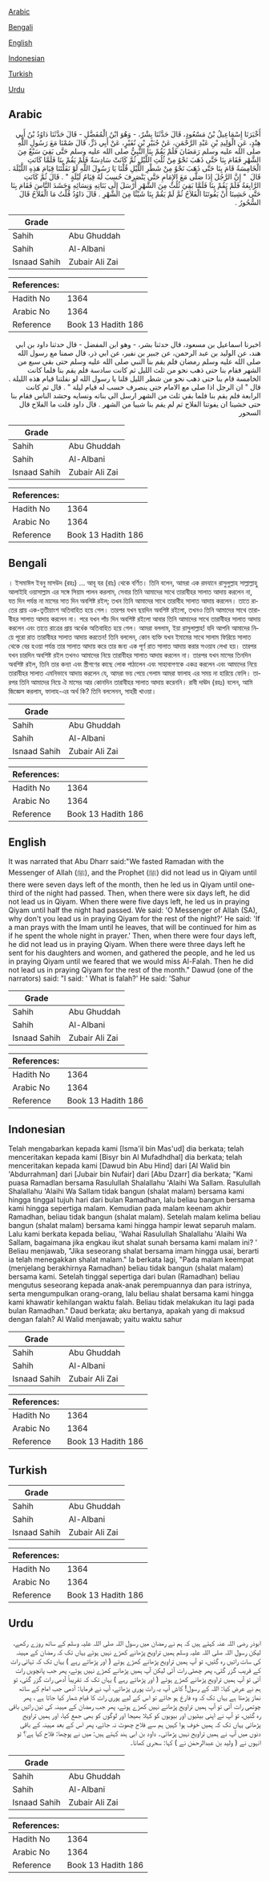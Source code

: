 [Arabic](#arabic)

[Bengali](#bengali)

[English](#english)

[Indonesian](#indonesian)

[Turkish](#turkish)

[Urdu](#urdu)

## Arabic


<div dir="rtl" lang="ar" style={{fontSize:'larger',backgroundColor:'#f8f9fa',padding:20}}>
أَخْبَرَنَا إِسْمَاعِيلُ بْنُ مَسْعُودٍ، قَالَ حَدَّثَنَا بِشْرٌ، - وَهُوَ ابْنُ الْمُفَضَّلِ - قَالَ حَدَّثَنَا دَاوُدُ بْنُ أَبِي هِنْدٍ، عَنِ الْوَلِيدِ بْنِ عَبْدِ الرَّحْمَنِ، عَنْ جُبَيْرِ بْنِ نُفَيْرٍ، عَنْ أَبِي ذَرٍّ، قَالَ صُمْنَا مَعَ رَسُولِ اللَّهِ صلى الله عليه وسلم رَمَضَانَ فَلَمْ يَقُمْ بِنَا النَّبِيُّ صلى الله عليه وسلم حَتَّى بَقِيَ سَبْعٌ مِنَ الشَّهْرِ فَقَامَ بِنَا حَتَّى ذَهَبَ نَحْوٌ مِنْ ثُلُثِ اللَّيْلِ ثُمَّ كَانَتْ سَادِسَةٌ فَلَمْ يَقُمْ بِنَا فَلَمَّا كَانَتِ الْخَامِسَةُ قَامَ بِنَا حَتَّى ذَهَبَ نَحْوٌ مِنْ شَطْرِ اللَّيْلِ قُلْنَا يَا رَسُولَ اللَّهِ لَوْ نَفَلْتَنَا قِيَامَ هَذِهِ اللَّيْلَةَ ‏.‏ قَالَ ‏ "‏ إِنَّ الرَّجُلَ إِذَا صَلَّى مَعَ الإِمَامِ حَتَّى يَنْصَرِفَ حُسِبَ لَهُ قِيَامُ لَيْلَةٍ ‏"‏ ‏.‏ قَالَ ثُمَّ كَانَتِ الرَّابِعَةُ فَلَمْ يَقُمْ بِنَا فَلَمَّا بَقِيَ ثُلُثٌ مِنَ الشَّهْرِ أَرْسَلَ إِلَى بَنَاتِهِ وَنِسَائِهِ وَحَشَدَ النَّاسَ فَقَامَ بِنَا حَتَّى خَشِينَا أَنْ يَفُوتَنَا الْفَلاَحُ ثُمَّ لَمْ يَقُمْ بِنَا شَيْئًا مِنَ الشَّهْرِ ‏.‏ قَالَ دَاوُدُ قُلْتُ مَا الْفَلاَحُ قَالَ السُّحُورُ ‏.‏
</div>
<div style={{backgroundColor:'#f8f9fa',padding:20, marginBottom: 10}}><table> <thead> <tr> <th>Grade</th> <th></th> </tr> </thead> <tbody> <tr><td>Sahih</td><td>Abu Ghuddah</td></tr><tr><td>Sahih</td><td>Al-Albani</td></tr><tr><td>Isnaad Sahih</td><td>Zubair Ali Zai</td></tr></tbody></table><table> <thead> <tr> <th>References:</th> <th></th> </tr> </thead> <tbody><tr><td>Hadith No</td><td>1364</td></tr><tr><td>Arabic No</td><td>1364</td></tr><tr><td>Reference</td><td>Book 13 Hadith 186</td></tr></tbody></table></div>


<div dir="rtl" lang="ar" style={{fontSize:'larger',backgroundColor:'#f8f9fa',padding:20}}>
اخبرنا اسماعيل بن مسعود، قال حدثنا بشر، - وهو ابن المفضل - قال حدثنا داود بن ابي هند، عن الوليد بن عبد الرحمن، عن جبير بن نفير، عن ابي ذر، قال صمنا مع رسول الله صلى الله عليه وسلم رمضان فلم يقم بنا النبي صلى الله عليه وسلم حتى بقي سبع من الشهر فقام بنا حتى ذهب نحو من ثلث الليل ثم كانت سادسة فلم يقم بنا فلما كانت الخامسة قام بنا حتى ذهب نحو من شطر الليل قلنا يا رسول الله لو نفلتنا قيام هذه الليلة . قال " ان الرجل اذا صلى مع الامام حتى ينصرف حسب له قيام ليلة " . قال ثم كانت الرابعة فلم يقم بنا فلما بقي ثلث من الشهر ارسل الى بناته ونسايه وحشد الناس فقام بنا حتى خشينا ان يفوتنا الفلاح ثم لم يقم بنا شييا من الشهر . قال داود قلت ما الفلاح قال السحور
</div>
<div style={{backgroundColor:'#f8f9fa',padding:20, marginBottom: 10}}><table> <thead> <tr> <th>Grade</th> <th></th> </tr> </thead> <tbody> <tr><td>Sahih</td><td>Abu Ghuddah</td></tr><tr><td>Sahih</td><td>Al-Albani</td></tr><tr><td>Isnaad Sahih</td><td>Zubair Ali Zai</td></tr></tbody></table><table> <thead> <tr> <th>References:</th> <th></th> </tr> </thead> <tbody><tr><td>Hadith No</td><td>1364</td></tr><tr><td>Arabic No</td><td>1364</td></tr><tr><td>Reference</td><td>Book 13 Hadith 186</td></tr></tbody></table></div>

## Bengali


<div dir="ltr" lang="bn" style={{fontSize:'larger',backgroundColor:'#f8f9fa',padding:20}}>
। ইসমাঈল ইবনু মাসউদ (রহঃ) ... আবূ যর (রাঃ) থেকে বর্ণিত। তিনি বলেন, আমরা এক রমযানে রাসুলুল্লাহ সাল্লাল্লাহু আলাইহি ওয়াসাল্লাম এর সঙ্গে সিয়াম পালন করলাম, সেবার তিনি আমাদের সাথে তারাবীহর সালাত আদায় করলেন না, যত দিন পর্যন্ত না মাসের সাত দিন অবশিষ্ট রইল; তখন তিনি আমাদের সাথে তারাবীহ সালাত আদায় করলেন। তাতে রাতের প্রায় এক-তৃতীয়াংশ অতিবাহিত হয়ে গেল। তারপর যখন ছয়দিন অবশিষ্ট রইলো, তখনও তিনি আমাদের সাথে তারাবীহর সালাত আদায় করলেন না। পরে যখন পাঁচ দিন অবশিষ্ট রইলো আবার তিনি আমাদের সাথে তারাবীহর সালাত আদায় করলেন এবং তাতে রাত্রের প্রায় অর্ধেক অতিবাহিত হয়ে গেল। আমরা বললাম, ইয়া রাসুলাল্লাহ! যদি আপনি আমাদের নিয়ে পূরো রাত তারাবীহর সালাত আদায় করতেন! তিনি বললেন, কোন ব্যক্তি যখন ইমামের সাথে সালাম ফিরিয়ে সালাত থেকে বের হওয়া পর্যন্ত তার সালাত আদায় করে তার জন্য এক পূর্ণ রাত সালাত আদায় করার সওয়াব লেখা হয়। তারপর যখন চারদিন অবশিষ্ট রইল তখনও আমাদের নিয়ে তারাবীহর সালাত আদায় করলেন না। তারপর যখন মাসের তিনদিন অবশিষ্ট রইল, তিনি তার কন্যা এবং স্ত্রীগণের কাছে লোক পাঠালেন এবং সাহাবাগণকে একত্র করলেন এবং আমাদের নিয়ে তারাবীহর সালাত এমনিভাবে আদায় করলেন যে, আমরা ভয় পেয়ে গেলাম আমরা ফালাহ এর সময় না হারিয়ে ফেলি। তারপর তিনি আমাদের নিয়ে ঐ মাসের আর কোনদিন তারাবীহর সালাত আদায় করেননি। রাবী দাঊদ (রহঃ) বলেন, আমি জিজ্ঞেস করলাম, ফালাহ-এর অর্থ কি? তিনি বললেনন, সাহরী খাওয়া।
</div>
<div style={{backgroundColor:'#f8f9fa',padding:20, marginBottom: 10}}><table> <thead> <tr> <th>Grade</th> <th></th> </tr> </thead> <tbody> <tr><td>Sahih</td><td>Abu Ghuddah</td></tr><tr><td>Sahih</td><td>Al-Albani</td></tr><tr><td>Isnaad Sahih</td><td>Zubair Ali Zai</td></tr></tbody></table><table> <thead> <tr> <th>References:</th> <th></th> </tr> </thead> <tbody><tr><td>Hadith No</td><td>1364</td></tr><tr><td>Arabic No</td><td>1364</td></tr><tr><td>Reference</td><td>Book 13 Hadith 186</td></tr></tbody></table></div>

## English


<div dir="ltr" lang="en" style={{fontSize:'larger',backgroundColor:'#f8f9fa',padding:20}}>
It was narrated that Abu Dharr said:"We fasted Ramadan with the Messenger of Allah (ﷺ), and the Prophet (ﷺ) did not lead us in Qiyam until there were seven days left of the month, then he led us in Qiyam until one-third of the night had passed. Then, when there were six days left, he did not lead us in Qiyam. When there were five days left, he led us in praying Qiyam until half the night had passed. We said: 'O Messenger of Allah (SA), why don't you lead us in praying Qiyam for the rest of the night?' He said: 'If a man prays with the Imam until he leaves, that will be continued for him as if he spent the whole night in prayer.' Then, when there were four days left, he did not lead us in praying Qiyam. When there were three days left he sent for his daughters and women, and gathered the people, and he led us in praying Qiyam until we feared that we would miss Al-Falah. Then he did not lead us in praying Qiyam for the rest of the month." Dawud (one of the narrators) said: "I said: ' What is falah?' He said: 'Sahur
</div>
<div style={{backgroundColor:'#f8f9fa',padding:20, marginBottom: 10}}><table> <thead> <tr> <th>Grade</th> <th></th> </tr> </thead> <tbody> <tr><td>Sahih</td><td>Abu Ghuddah</td></tr><tr><td>Sahih</td><td>Al-Albani</td></tr><tr><td>Isnaad Sahih</td><td>Zubair Ali Zai</td></tr></tbody></table><table> <thead> <tr> <th>References:</th> <th></th> </tr> </thead> <tbody><tr><td>Hadith No</td><td>1364</td></tr><tr><td>Arabic No</td><td>1364</td></tr><tr><td>Reference</td><td>Book 13 Hadith 186</td></tr></tbody></table></div>

## Indonesian


<div dir="ltr" lang="id" style={{fontSize:'larger',backgroundColor:'#f8f9fa',padding:20}}>
Telah mengabarkan kepada kami [Isma'il bin Mas'ud] dia berkata; telah menceritakan kepada kami [Bisyr bin Al Mufadhdhal] dia berkata; telah menceritakan kepada kami [Dawud bin Abu Hind] dari [Al Walid bin 'Abdurrahman] dari [Jubair bin Nufair] dari [Abu Dzarr] dia berkata; "Kami puasa Ramadlan bersama Rasulullah Shalallahu 'Alaihi Wa Sallam. Rasulullah Shalallahu 'Alaihi Wa Sallam tidak bangun (shalat malam) bersama kami hingga tinggal tujuh hari dari bulan Ramadhan, lalu beliau bangun bersama kami hingga sepertiga malam. Kemudian pada malam keenam akhir Ramadhan, beliau tidak bangun (shalat malam). Setelah malam kelima beliau bangun (shalat malam) bersama kami hingga hampir lewat separuh malam. Lalu kami berkata kepada beliau, 'Wahai Rasulullah Shalallahu 'Alaihi Wa Sallam, bagaimana jika engkau ikut shalat sunah bersama kami malam ini? ' Beliau menjawab, "Jika seseorang shalat bersama imam hingga usai, berarti ia telah menegakkan shalat malam." Ia berkata lagi, "Pada malam keempat (menjelang berakhirnya Ramadhan) beliau tidak bangun (shalat malam) bersama kami. Setelah tinggal sepertiga dari bulan (Ramadhan) beliau mengutus seseorang kepada anak-anak perempuannya dan para istrinya, serta mengumpulkan orang-orang, lalu beliau shalat bersama kami hingga kami khawatir kehilangan waktu falah. Beliau tidak melakukan itu lagi pada bulan Ramadhan." Daud berkata; aku bertanya, apakah yang di maksud dengan falah? Al Walid menjawab; yaitu waktu sahur
</div>
<div style={{backgroundColor:'#f8f9fa',padding:20, marginBottom: 10}}><table> <thead> <tr> <th>Grade</th> <th></th> </tr> </thead> <tbody> <tr><td>Sahih</td><td>Abu Ghuddah</td></tr><tr><td>Sahih</td><td>Al-Albani</td></tr><tr><td>Isnaad Sahih</td><td>Zubair Ali Zai</td></tr></tbody></table><table> <thead> <tr> <th>References:</th> <th></th> </tr> </thead> <tbody><tr><td>Hadith No</td><td>1364</td></tr><tr><td>Arabic No</td><td>1364</td></tr><tr><td>Reference</td><td>Book 13 Hadith 186</td></tr></tbody></table></div>

## Turkish


<div dir="ltr" lang="tr" style={{fontSize:'larger',backgroundColor:'#f8f9fa',padding:20}}>

</div>
<div style={{backgroundColor:'#f8f9fa',padding:20, marginBottom: 10}}><table> <thead> <tr> <th>Grade</th> <th></th> </tr> </thead> <tbody> <tr><td>Sahih</td><td>Abu Ghuddah</td></tr><tr><td>Sahih</td><td>Al-Albani</td></tr><tr><td>Isnaad Sahih</td><td>Zubair Ali Zai</td></tr></tbody></table><table> <thead> <tr> <th>References:</th> <th></th> </tr> </thead> <tbody><tr><td>Hadith No</td><td>1364</td></tr><tr><td>Arabic No</td><td>1364</td></tr><tr><td>Reference</td><td>Book 13 Hadith 186</td></tr></tbody></table></div>

## Urdu


<div dir="rtl" lang="ur" style={{fontSize:'larger',backgroundColor:'#f8f9fa',padding:20}}>
ابوذر رضی اللہ عنہ کہتے ہیں کہ ہم نے رمضان میں رسول اللہ صلی اللہ علیہ وسلم کے ساتھ روزے رکھے، لیکن رسول اللہ صلی اللہ علیہ وسلم ہمیں تراویح پڑھانے کھڑے نہیں ہوئے یہاں تک کہ رمضان کے مہینہ کی سات راتیں رہ گئیں، تو آپ ہمیں تراویح پڑھانے کھڑے ہوئے ( اور پڑھاتے رہے ) یہاں تک کہ تہائی رات کے قریب گزر گئی، پھر چھٹی رات آئی لیکن آپ ہمیں پڑھانے کھڑے نہیں ہوئے، پھر جب پانچویں رات آئی تو آپ ہمیں تراویح پڑھانے کھڑے ہوئے ( اور پڑھاتے رہے ) یہاں تک کہ تقریباً آدھی رات گزر گئی، تو ہم نے عرض کیا: اللہ کے رسول! کاش آپ یہ رات پوری پڑھاتے، آپ نے فرمایا: آدمی جب امام کے ساتھ نماز پڑھتا ہے یہاں تک کہ وہ فارغ ہو جائے تو اس کے لیے پوری رات کا قیام شمار کیا جاتا ہے ، پھر چوتھی رات آئی تو آپ ہمیں تراویح پڑھانے نہیں کھڑے ہوئے، پھر جب رمضان کے مہینہ کی تین راتیں باقی رہ گئیں، تو آپ نے اپنی بیٹیوں اور بیویوں کو کہلا بھیجا اور لوگوں کو بھی جمع کیا، اور ہمیں تراویح پڑھائی یہاں تک کہ ہمیں خوف ہوا کہیں ہم سے فلاح چھوٹ نہ جائے، پھر اس کے بعد مہینہ کے باقی دنوں میں آپ نے ہمیں تراویح نہیں پڑھائی۔ داود بن ابی ہند کہتے ہیں: میں نے پوچھا: فلاح کیا ہے؟ تو انہوں نے ( ولید بن عبدالرحمٰن نے ) کہا: سحری کھانا۔
</div>
<div style={{backgroundColor:'#f8f9fa',padding:20, marginBottom: 10}}><table> <thead> <tr> <th>Grade</th> <th></th> </tr> </thead> <tbody> <tr><td>Sahih</td><td>Abu Ghuddah</td></tr><tr><td>Sahih</td><td>Al-Albani</td></tr><tr><td>Isnaad Sahih</td><td>Zubair Ali Zai</td></tr></tbody></table><table> <thead> <tr> <th>References:</th> <th></th> </tr> </thead> <tbody><tr><td>Hadith No</td><td>1364</td></tr><tr><td>Arabic No</td><td>1364</td></tr><tr><td>Reference</td><td>Book 13 Hadith 186</td></tr></tbody></table></div>